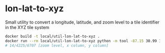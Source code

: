 # lon-lat-to-xyz
Small utility to convert a longitude, latitude, and zoom level to a tile identifier in the XYZ tile system

```sh
docker build -t local/util-lon-lat-to-xyz .
docker run --rm local/util-lon-lat-to-xyz python -m tool -87.15 30.99 14
# 14/4225/6707 [zoom level, x column, y column]
```
